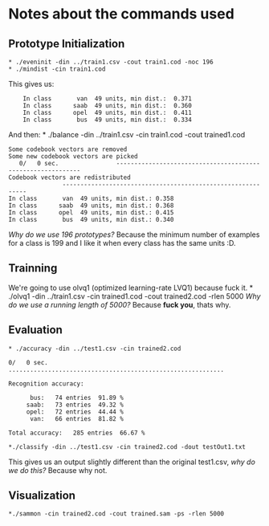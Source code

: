 # Notes about the commands used
## Prototype Initialization
	* ./eveninit -din ../train1.csv -cout train1.cod -noc 196
	* ./mindist -cin train1.cod
This gives us:
```
	In class       van  49 units, min dist.:  0.371
	In class      saab  49 units, min dist.:  0.360
	In class      opel  49 units, min dist.:  0.411
	In class       bus  49 units, min dist.:  0.334
```
And then:
	* ./balance -din ../train1.csv -cin train1.cod -cout trained1.cod
```
Some codebook vectors are removed
Some new codebook vectors are picked
   0/   0 sec.                ------------------------------------------------------------
Codebook vectors are redistributed
               ------------------------------------------------------------
In class       van  49 units, min dist.: 0.358
In class      saab  49 units, min dist.: 0.368
In class      opel  49 units, min dist.: 0.415
In class       bus  49 units, min dist.: 0.340
```
	
_Why do we use 196 prototypes?_ Because the minimum number of examples for a class is 199 and I like it when every class has the same units :D.

## Trainning
We're going to use olvq1 (optimized learning-rate LVQ1) because fuck it.
	* ./olvq1 -din ../train1.csv -cin trained1.cod -cout trained2.cod -rlen 5000
_Why do we use a running length of 5000?_ Because **fuck you**, thats why.

## Evaluation
	* ./accuracy -din ../test1.csv -cin trained2.cod
```
0/   0 sec. ............................................................

Recognition accuracy:

      bus:   74 entries  91.89 %
     saab:   73 entries  49.32 %
     opel:   72 entries  44.44 %
      van:   66 entries  81.82 %

Total accuracy:   285 entries  66.67 %
```
	*./classify -din ../test1.csv -cin trained2.cod -dout testOut1.txt
This gives us an output slightly different than the original test1.csv, _why do we do this?_ Because why not.

## Visualization
	*./sammon -cin trained2.cod -cout trained.sam -ps -rlen 5000

